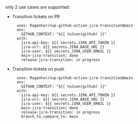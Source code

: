 only 2 use cases are supported:
- Transition tickets on PR

        uses: Raganhar/nup-github-action-jira-transition@main
        env:
          GITHUB_CONTEXT: "${{ toJson(github) }}"
        with:
          jira-api-key: ${{ secrets.JIRA_API_TOKEN }}
          jira-url: ${{ secrets.JIRA_BASE_URL }}
          jira-user: ${{ secrets.JIRA_USER_EMAIL }}
          main-jira-transition: done
          release-jira-transition: in progress


- Transition tickets on push

        uses: Raganhar/nup-github-action-jira-transition@main
        env:
          GITHUB_CONTEXT: "${{ toJson(github) }}"
        with:
          jira-api-key: ${{ secrets.JIRA_API_TOKEN }}
          jira-url: ${{ secrets.JIRA_BASE_URL }}
          jira-user: ${{ secrets.JIRA_USER_EMAIL }}
          main-jira-transition: done
          release-jira-transition: in progress
          branch_to_compare_to: main


